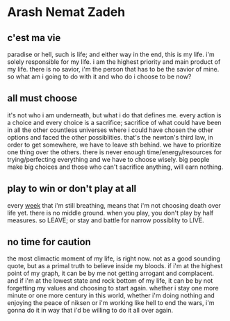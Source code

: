 # Arash Nemat Zadeh
## c'est ma vie
paradise or hell, such is life; and either way in the end, this is my life.
i'm solely responsible for my life.
i am the highest priority and main product of my life.
there is no savior, i'm the person that has to be the savior of mine.
so what am i going to do with it and who do i choose to be now?
## all must choose
it's not who i am underneath, but what i do that defines me. every action is a choice and every choice is a sacrifice; sacrifice of what could have been in all the other countless universes where i could have chosen the other options and faced the other possiblities. that's the newton's third law, in order to get somewhere, we have to leave sth behind. we have to prioritize one thing over the others. there is never enough time/energy/resources for trying/perfecting everything and we have to choose wisely. big people make big choices and those who can't sacrifice anything, will earn nothing.
## play to win or don't play at all
every [week](/weeks) that i'm still breathing, means that i'm not choosing death over life yet. there is no middle ground. when you play, you don't play by half measures. so LEAVE; or stay and battle for narrow possiblity to LIVE.
## no time for caution
the most climactic moment of my life, is right now. not as a good sounding quote, but as a primal truth to believe inside my bloods. if i'm at the highest point of my graph, it can be by me not getting arrogant and complacent. and if i'm at the lowest state and rock bottom of my life, it can be by not forgetting my values and choosing to start again.
whether i stay one more minute or one more century in this world, whether i'm doing nothing and enjoying the peace of niksen or i'm working like hell to end the wars, i'm gonna do it in way that i'd be willing to do it all over again.